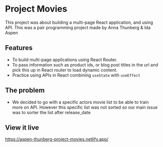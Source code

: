 # Project Movies

This project was about building a multi-page React application, and using API. This was a pair programming project made by Anna Thunberg & Ida Aspen

## Features

- To build multi-page applications using React Router.
- To pass information such as product ids, or blog post titles in the url and pick this up in React router to load dynamic content.
- Practice using APIs in React combining `useState` with `useEffect`

## The problem

- We decided to go with a specific actors movie list to be able to train more on API. However this specific list was not sorted so our main issue was to sorter the list after release_date

## View it live

https://aspen-thunberg-project-movies.netlify.app/
